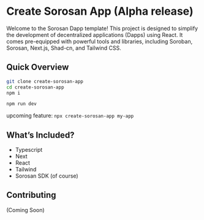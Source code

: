 # Create Sorosan App (Alpha release)

Welcome to the Sorosan Dapp template! This project is designed to simplify the development of decentralized applications (Dapps) using React. It comes pre-equipped with powerful tools and libraries, including Soroban, Sorosan, Next.js, Shad-cn, and Tailwind CSS.

## Quick Overview

```sh
git clone create-sorosan-app
cd create-sorosan-app
npm i

npm run dev
```

upcoming feature: `npx create-sorosan-app my-app`

## What’s Included?
- Typescript
- Next
- React
- Tailwind
- Sorosan SDK (of course)

## Contributing
(Coming Soon)